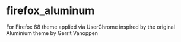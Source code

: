 # firefox_aluminum
For Firefox 68
theme applied via UserChrome
inspired by the original Aluminium theme by Gerrit Vanoppen
